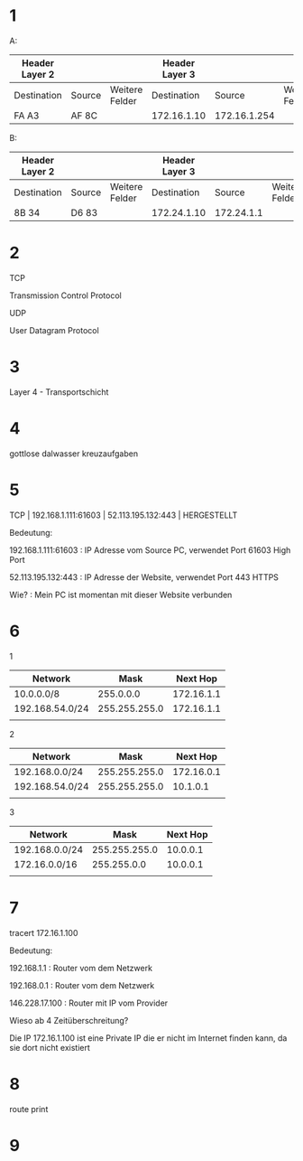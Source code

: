
# 1

A:

| Header Layer 2 |        |                | Header Layer 3 |              |                | Nutzdaten |
| -------------- | ------ | -------------- | -------------- | ------------ | -------------- | --------- |
| Destination    | Source | Weitere Felder | Destination    | Source       | Weitere Felder |           |
| FA A3          | AF 8C  |                | 172.16.1.10    | 172.16.1.254 |                |           |


B:

| Header Layer 2 |        |                | Header Layer 3 |            |                | Nutzdaten |
| -------------- | ------ | -------------- | -------------- | ---------- | -------------- | --------- |
| Destination    | Source | Weitere Felder | Destination    | Source     | Weitere Felder |           |
| 8B 34          | D6 83  |                | 172.24.1.10    | 172.24.1.1 |                |           |
# 2

TCP

Transmission Control Protocol

UDP

User Datagram Protocol

# 3

Layer 4 - Transportschicht

# 4

gottlose dalwasser kreuzaufgaben

# 5

TCP | 192.168.1.111:61603 | 52.113.195.132:443 | HERGESTELLT

Bedeutung:

192.168.1.111:61603 : IP Adresse vom Source PC, verwendet Port 61603 High Port

52.113.195.132:443 : IP Adresse der Website, verwendet Port 443 HTTPS

Wie? : Mein PC ist momentan mit dieser Website verbunden

# 6

1

| Network         | Mask          | Next Hop   |
| --------------- | ------------- | ---------- |
| 10.0.0.0/8      | 255.0.0.0     | 172.16.1.1 |
| 192.168.54.0/24 | 255.255.255.0 | 172.16.1.1 |
|                 |               |            |
2

| Network         | Mask          | Next Hop   |
| --------------- | ------------- | ---------- |
| 192.168.0.0/24  | 255.255.255.0 | 172.16.0.1 |
| 192.168.54.0/24 | 255.255.255.0 | 10.1.0.1   |
|                 |               |            |
3

| Network        | Mask          | Next Hop |
| -------------- | ------------- | -------- |
| 192.168.0.0/24 | 255.255.255.0 | 10.0.0.1 |
| 172.16.0.0/16  | 255.255.0.0   | 10.0.0.1 |
|                |               |          |

# 7

tracert 172.16.1.100

Bedeutung:

192.168.1.1 : Router vom dem Netzwerk

192.168.0.1 : Router vom dem Netzwerk

146.228.17.100 : Router mit IP vom Provider

Wieso ab 4 Zeitüberschreitung?

Die IP 172.16.1.100 ist eine Private IP die er nicht im Internet finden kann, da sie dort nicht existiert

# 8

route print


# 9

